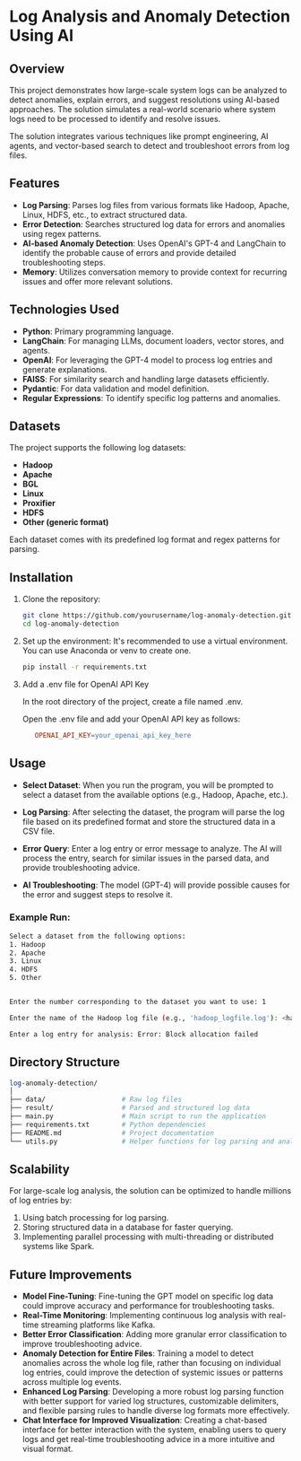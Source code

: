 # Log Analysis and Anomaly Detection Using AI

## Overview

This project demonstrates how large-scale system logs can be analyzed to detect anomalies, explain errors, and suggest resolutions using AI-based approaches. The solution simulates a real-world scenario where system logs need to be processed to identify and resolve issues.

The solution integrates various techniques like prompt engineering, AI agents, and vector-based search to detect and troubleshoot errors from log files.

## Features

- **Log Parsing**: Parses log files from various formats like Hadoop, Apache, Linux, HDFS, etc., to extract structured data.
- **Error Detection**: Searches structured log data for errors and anomalies using regex patterns.
- **AI-based Anomaly Detection**: Uses OpenAI's GPT-4 and LangChain to identify the probable cause of errors and provide detailed troubleshooting steps.
- **Memory**: Utilizes conversation memory to provide context for recurring issues and offer more relevant solutions.

## Technologies Used

- **Python**: Primary programming language.
- **LangChain**: For managing LLMs, document loaders, vector stores, and agents.
- **OpenAI**: For leveraging the GPT-4 model to process log entries and generate explanations.
- **FAISS**: For similarity search and handling large datasets efficiently.
- **Pydantic**: For data validation and model definition.
- **Regular Expressions**: To identify specific log patterns and anomalies.

## Datasets

The project supports the following log datasets:

- **Hadoop**
- **Apache**
- **BGL**
- **Linux**
- **Proxifier**
- **HDFS**
- **Other (generic format)**

Each dataset comes with its predefined log format and regex patterns for parsing.

## Installation

1. Clone the repository:
   ```bash
   git clone https://github.com/yourusername/log-anomaly-detection.git
   cd log-anomaly-detection

2. Set up the environment: It's recommended to use a virtual environment. You can use Anaconda or venv to create one.

   ```bash
   pip install -r requirements.txt
   ```

3. Add a .env file for OpenAI API Key

   In the root directory of the project, create a file named .env.

   Open the .env file and add your OpenAI API key as follows:

      ```makefile
         OPENAI_API_KEY=your_openai_api_key_here
      ```

## Usage

- **Select Dataset**: When you run the program, you will be prompted to select a dataset from the available options (e.g., Hadoop, Apache, etc.).

- **Log Parsing**: After selecting the dataset, the program will parse the log file based on its predefined format and store the structured data in a CSV file.

- **Error Query**: Enter a log entry or error message to analyze. The AI will process the entry, search for similar issues in the parsed data, and provide troubleshooting advice.

- **AI Troubleshooting**: The model (GPT-4) will provide possible causes for the error and suggest steps to resolve it.

### Example Run:
```bash
Select a dataset from the following options:
1. Hadoop
2. Apache
3. Linux
4. HDFS
5. Other


Enter the number corresponding to the dataset you want to use: 1

Enter the name of the Hadoop log file (e.g., 'hadoop_logfile.log'): <hadoop_logfile_name>.log

Enter a log entry for analysis: Error: Block allocation failed
```

## Directory Structure

```perl
log-anomaly-detection/
│
├── data/                   # Raw log files
├── result/                 # Parsed and structured log data
├── main.py                 # Main script to run the application
├── requirements.txt        # Python dependencies
├── README.md               # Project documentation
└── utils.py                # Helper functions for log parsing and analysis

```

## Scalability
For large-scale log analysis, the solution can be optimized to handle millions of log entries by:

1. Using batch processing for log parsing.
2. Storing structured data in a database for faster querying.
3. Implementing parallel processing with multi-threading or distributed systems like Spark.

## Future Improvements

- **Model Fine-Tuning**: Fine-tuning the GPT model on specific log data could improve accuracy and performance for troubleshooting tasks.
- **Real-Time Monitoring**: Implementing continuous log analysis with real-time streaming platforms like Kafka.
- **Better Error Classification**: Adding more granular error classification to improve troubleshooting advice.
- **Anomaly Detection for Entire Files**: Training a model to detect anomalies across the whole log file, rather than focusing on individual log entries, could improve the detection of systemic issues or patterns across multiple log events.
- **Enhanced Log Parsing**: Developing a more robust log parsing function with better support for varied log structures, customizable delimiters, and flexible parsing rules to handle diverse log formats more effectively.
- **Chat Interface for Improved Visualization**: Creating a chat-based interface for better interaction with the system, enabling users to query logs and get real-time troubleshooting advice in a more intuitive and visual format.

